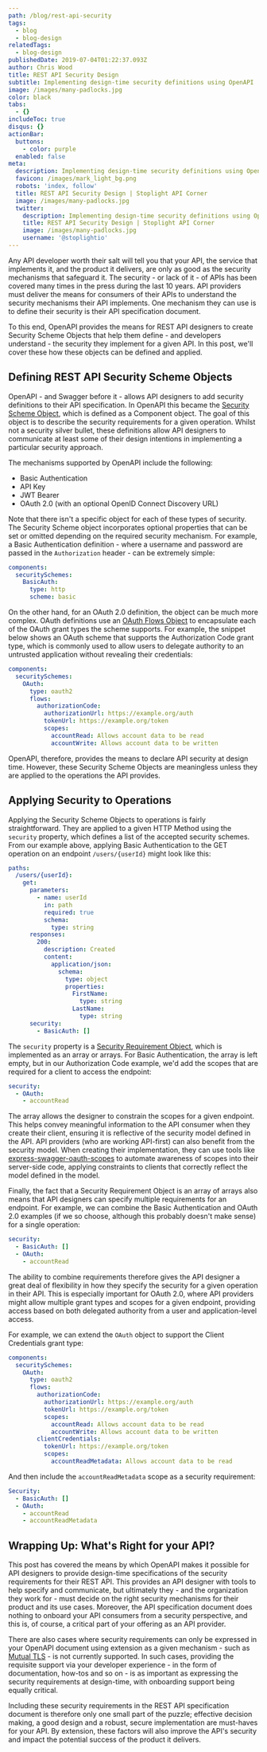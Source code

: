 ```yaml
---
path: /blog/rest-api-security
tags:
  - blog
  - blog-design
relatedTags:
  - blog-design
publishedDate: 2019-07-04T01:22:37.093Z
author: Chris Wood
title: REST API Security Design
subtitle: Implementing design-time security definitions using OpenAPI
image: /images/many-padlocks.jpg
color: black
tabs:
  - {}
includeToc: true
disqus: {}
actionBar:
  buttons:
    - color: purple
  enabled: false
meta:
  description: Implementing design-time security definitions using OpenAPI
  favicon: /images/mark_light_bg.png
  robots: 'index, follow'
  title: REST API Security Design | Stoplight API Corner
  image: /images/many-padlocks.jpg
  twitter:
    description: Implementing design-time security definitions using OpenAPI
    title: REST API Security Design | Stoplight API Corner
    image: /images/many-padlocks.jpg
    username: '@stoplightio'
---
```

Any API developer worth their salt will tell you that your API, the service that implements it, and the product it delivers, are only as good as the security mechanisms that safeguard it. The security - or lack of it - of APIs has been covered many times in the press during the last 10 years. API providers must deliver the means for consumers of their APIs to understand the security mechanisms their API implements. One mechanism they can use is to define their security is their API specification document.

To this end, OpenAPI provides the means for REST API designers to create Security Scheme Objects that help them define - and developers understand - the security they implement for a given API. In this post, we'll cover these how these objects can be defined and applied.

## Defining REST API Security Scheme Objects
OpenAPI - and Swagger before it - allows API designers to add security definitions to their API specification. In OpenAPI this became the [Security Scheme Object](https://github.com/OAI/OpenAPI-Specification/blob/master/versions/3.0.2.md#securitySchemeObject), which is defined as a Component object. The goal of this object is to describe the security requirements for a given operation. Whilst not a security silver bullet, these definitions allow API designers to communicate at least some of their design intentions in implementing a particular security approach.

The mechanisms supported by OpenAPI include the following:

* Basic Authentication
* API Key
* JWT Bearer
* OAuth 2.0 (with an optional OpenID Connect Discovery URL)

Note that there isn't a specific object for each of these types of security. The Security Scheme object incorporates optional properties that can be set or omitted depending on the required security mechanism. For example, a Basic Authentication definition - where a username and password are passed in the `Authorization` header - can be extremely simple:

```yaml
components:
  securitySchemes:
    BasicAuth:
      type: http
      scheme: basic
```


On the other hand, for an OAuth 2.0 definition, the object can be much more complex. OAuth definitions use an [OAuth Flows Object](https://github.com/OAI/OpenAPI-Specification/blob/master/versions/3.0.2.md#oauthFlowsObject) to encapsulate each of the OAuth grant types the scheme supports. For example, the snippet below shows an OAuth scheme that supports the Authorization Code grant type, which is commonly used to allow users to delegate authority to an untrusted application without revealing their credentials:

```yaml
components:
  securitySchemes:
    OAuth:
      type: oauth2
      flows:
        authorizationCode:
          authorizationUrl: https://example.org/auth
          tokenUrl: https://example.org/token
          scopes:
            accountRead: Allows account data to be read
            accountWrite: Allows account data to be written
```

OpenAPI, therefore, provides the means to declare API security at design time. However, these Security Scheme Objects are meaningless unless they are applied to the operations the API provides.

## Applying Security to Operations
Applying the Security Scheme Objects to operations is fairly straightforward. They are applied to a given HTTP Method using the `security` property, which defines a list of the accepted security schemes. From our example above, applying Basic Authentication to the GET operation on an endpoint `/users/{userId}` might look like this:

```yaml
paths:
  /users/{userId}:
    get:
      parameters:
        - name: userId
          in: path
          required: true
          schema:
            type: string
      responses:
        200:
          description: Created
          content:
            application/json:
              schema:
                type: object
                properties:
                  FirstName:
                    type: string
                  LastName:
                    type: string
      security:
        - BasicAuth: []
```

The `security` property is a [Security Requirement Object](https://github.com/OAI/OpenAPI-Specification/blob/master/versions/3.0.2.md#security-requirement-object), which is implemented as an array or arrays. For Basic Authentication, the array is left empty, but in our Authorization Code example, we'd add the scopes that are required for a client to access the endpoint:

```yaml
security:
  - OAuth:
    - accountRead
```

The array allows the designer to constrain the scopes for a given endpoint. This helps convey meaningful information to the API consumer when they create their client, ensuring it is reflective of the security model defined in the API. API providers (who are working API-first) can also benefit from the security model. When creating their implementation, they can use tools like [express-swagger-oauth-scopes](https://www.npmjs.com/package/express-swagger-oauth-scopes) to automate awareness of scopes into their server-side code, applying constraints to clients that correctly reflect the model defined in the model.

Finally, the fact that a Security Requirement Object is an array of arrays also means that API designers can specify multiple requirements for an endpoint. For example, we can combine the Basic Authentication and OAuth 2.0 examples (if we so choose, although this probably doesn't make sense) for a single operation:

```yaml
security:
  - BasicAuth: []
  - OAuth:
    - accountRead
```

The ability to combine requirements therefore gives the API designer a great deal of flexibility in how they specify the security for a given operation in their API. This is especially important for OAuth 2.0, where API providers might allow multiple grant types and scopes for a given endpoint, providing access based on both delegated authority from a user and application-level access. 

For example, we can extend the `OAuth` object to support the Client Credentials grant type:

```yaml
components:
  securitySchemes:
    OAuth:
      type: oauth2
      flows:
        authorizationCode:
          authorizationUrl: https://example.org/auth
          tokenUrl: https://example.org/token
          scopes:
            accountRead: Allows account data to be read
            accountWrite: Allows account data to be written
        clientCredentials:
          tokenUrl: https://example.org/token
          scopes:
            accountReadMetadata: Allows account data to be read
```

And then include the `accountReadMetadata` scope as a security requirement:

```yaml
Security:
  - BasicAuth: []
  - OAuth:
    - accountRead
    - accountReadMetadata
```

## Wrapping Up: What's Right for your API?
This post has covered the means by which OpenAPI makes it possible for API designers to provide design-time specifications of the security requirements for their REST API. This provides an API designer with tools to help specify and communicate, but ultimately they - and the organization they work for - must decide on the right security mechanisms for their product and its use cases. Moreover, the API specification document does nothing to onboard your API consumers from a security perspective, and this is, of course, a critical part of your offering as an API provider.

There are also cases where security requirements can only be expressed in your OpenAPI document using extension as a given mechanism - such as [Mutual TLS](https://github.com/OAI/OpenAPI-Specification/issues/1004) - is not currently supported. In such cases, providing the requisite support via your developer experience - in the form of documentation, how-tos and so on - is as important as expressing the security requirements at design-time, with onboarding support being equally critical.

Including these security requirements in the REST API specification document is therefore only one small part of the puzzle; effective decision making, a good design and a robust, secure implementation are must-haves for your API. By extension, these factors will also improve the API's security and impact the potential success of the product it delivers.
